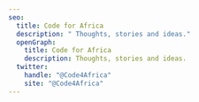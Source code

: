 ```yaml
---
seo:
  title: Code for Africa
  description: " Thoughts, stories and ideas."
  openGraph:
    title: Code for Africa
    description: Thoughts, stories and ideas.
  twitter:
    handle: "@Code4Africa"
    site: "@Code4Africa"
---
```

